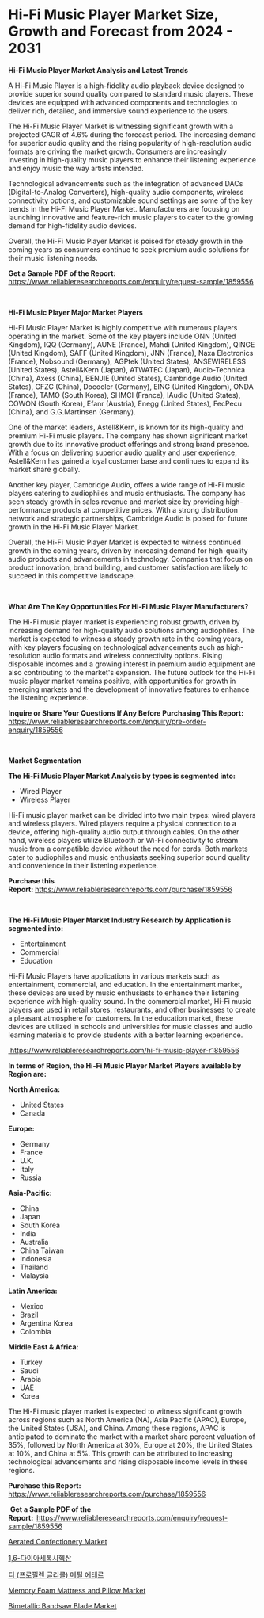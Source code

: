 <p><h1>Hi-Fi Music Player Market Size, Growth and Forecast from 2024 - 2031</h1></p><p><strong>Hi-Fi Music Player Market Analysis and Latest Trends</strong></p>
<p><p>A Hi-Fi Music Player is a high-fidelity audio playback device designed to provide superior sound quality compared to standard music players. These devices are equipped with advanced components and technologies to deliver rich, detailed, and immersive sound experience to the users.</p><p>The Hi-Fi Music Player Market is witnessing significant growth with a projected CAGR of 4.6% during the forecast period. The increasing demand for superior audio quality and the rising popularity of high-resolution audio formats are driving the market growth. Consumers are increasingly investing in high-quality music players to enhance their listening experience and enjoy music the way artists intended.</p><p>Technological advancements such as the integration of advanced DACs (Digital-to-Analog Converters), high-quality audio components, wireless connectivity options, and customizable sound settings are some of the key trends in the Hi-Fi Music Player Market. Manufacturers are focusing on launching innovative and feature-rich music players to cater to the growing demand for high-fidelity audio devices.</p><p>Overall, the Hi-Fi Music Player Market is poised for steady growth in the coming years as consumers continue to seek premium audio solutions for their music listening needs.</p></p>
<p><strong>Get a Sample PDF of the Report:&nbsp;</strong> <a href="https://www.reliableresearchreports.com/enquiry/request-sample/1859556">https://www.reliableresearchreports.com/enquiry/request-sample/1859556</a></p>
<p>&nbsp;</p>
<p><strong>Hi-Fi Music Player Major Market Players</strong></p>
<p><p>Hi-Fi Music Player Market is highly competitive with numerous players operating in the market. Some of the key players include ONN (United Kingdom), IQQ (Germany), AUNE (France), Mahdi (United Kingdom), QINGE (United Kingdom), SAFF (United Kingdom), JNN (France), Naxa Electronics (France), Nobsound (Germany), AGPtek (United States), ANSEWIRELESS (United States), Astell&Kern (Japan), ATWATEC (Japan), Audio-Technica (China), Axess (China), BENJIE (United States), Cambridge Audio (United States), CFZC (China), Docooler (Germany), EING (United Kingdom), ONDA (France), TAMO (South Korea), SHMCI (France), IAudio (United States), COWON (South Korea), Efanr (Austria), Enegg (United States), FecPecu (China), and G.G.Martinsen (Germany).</p><p>One of the market leaders, Astell&Kern, is known for its high-quality and premium Hi-Fi music players. The company has shown significant market growth due to its innovative product offerings and strong brand presence. With a focus on delivering superior audio quality and user experience, Astell&Kern has gained a loyal customer base and continues to expand its market share globally.</p><p>Another key player, Cambridge Audio, offers a wide range of Hi-Fi music players catering to audiophiles and music enthusiasts. The company has seen steady growth in sales revenue and market size by providing high-performance products at competitive prices. With a strong distribution network and strategic partnerships, Cambridge Audio is poised for future growth in the Hi-Fi Music Player Market.</p><p>Overall, the Hi-Fi Music Player Market is expected to witness continued growth in the coming years, driven by increasing demand for high-quality audio products and advancements in technology. Companies that focus on product innovation, brand building, and customer satisfaction are likely to succeed in this competitive landscape.</p></p>
<p>&nbsp;</p>
<p><strong>What Are The Key Opportunities For Hi-Fi Music Player Manufacturers?</strong></p>
<p><p>The Hi-Fi music player market is experiencing robust growth, driven by increasing demand for high-quality audio solutions among audiophiles. The market is expected to witness a steady growth rate in the coming years, with key players focusing on technological advancements such as high-resolution audio formats and wireless connectivity options. Rising disposable incomes and a growing interest in premium audio equipment are also contributing to the market's expansion. The future outlook for the Hi-Fi music player market remains positive, with opportunities for growth in emerging markets and the development of innovative features to enhance the listening experience.</p></p>
<p><strong>Inquire or Share Your Questions If Any Before Purchasing This Report:</strong> <a href="https://www.reliableresearchreports.com/enquiry/pre-order-enquiry/1859556">https://www.reliableresearchreports.com/enquiry/pre-order-enquiry/1859556</a></p>
<p>&nbsp;</p>
<p><strong>Market Segmentation</strong></p>
<p><strong>The Hi-Fi Music Player Market Analysis by types is segmented into:</strong></p>
<p><ul><li>Wired Player</li><li>Wireless Player</li></ul></p>
<p><p>Hi-Fi music player market can be divided into two main types: wired players and wireless players. Wired players require a physical connection to a device, offering high-quality audio output through cables. On the other hand, wireless players utilize Bluetooth or Wi-Fi connectivity to stream music from a compatible device without the need for cords. Both markets cater to audiophiles and music enthusiasts seeking superior sound quality and convenience in their listening experience.</p></p>
<p><strong>Purchase this Report:&nbsp;</strong><a href="https://www.reliableresearchreports.com/purchase/1859556">https://www.reliableresearchreports.com/purchase/1859556</a></p>
<p>&nbsp;</p>
<p><strong>The Hi-Fi Music Player Market Industry Research by Application is segmented into:</strong></p>
<p><ul><li>Entertainment</li><li>Commercial</li><li>Education</li></ul></p>
<p><p>Hi-Fi Music Players have applications in various markets such as entertainment, commercial, and education. In the entertainment market, these devices are used by music enthusiasts to enhance their listening experience with high-quality sound. In the commercial market, Hi-Fi music players are used in retail stores, restaurants, and other businesses to create a pleasant atmosphere for customers. In the education market, these devices are utilized in schools and universities for music classes and audio learning materials to provide students with a better learning experience.</p></p>
<p><a href="https://www.reliableresearchreports.com/hi-fi-music-player-r1859556">&nbsp;https://www.reliableresearchreports.com/hi-fi-music-player-r1859556</a></p>
<p><strong>In terms of Region, the Hi-Fi Music Player Market Players available by Region are:</strong></p>
<p>
    <p> <strong> North America: </strong>
        <ul>
            <li>United States</li>
            <li>Canada</li>
        </ul>
        </p> 
    <p> <strong> Europe: </strong>
        <ul>
            <li>Germany</li>
            <li>France</li>
            <li>U.K.</li>
            <li>Italy</li>
            <li>Russia</li>
        </ul>
        </p> 
    <p> <strong> Asia-Pacific: </strong>
        <ul>
            <li>China</li>
            <li>Japan</li>
            <li>South Korea</li>
            <li>India</li>
            <li>Australia</li>
            <li>China Taiwan</li>
            <li>Indonesia</li>
            <li>Thailand</li>
            <li>Malaysia</li>
        </ul>
        </p> 
    <p> <strong> Latin America: </strong>
        <ul>
            <li>Mexico</li>
            <li>Brazil</li>
            <li>Argentina Korea</li>
            <li>Colombia</li>
        </ul>
        </p> 
    <p> <strong> Middle East & Africa: </strong>
        <ul>
            <li>Turkey</li>
            <li>Saudi</li>
            <li>Arabia</li>
            <li>UAE</li>
            <li>Korea</li>
        </ul>
    </p>
    </p>
<p><p>The Hi-Fi music player market is expected to witness significant growth across regions such as North America (NA), Asia Pacific (APAC), Europe, the United States (USA), and China. Among these regions, APAC is anticipated to dominate the market with a market share percent valuation of 35%, followed by North America at 30%, Europe at 20%, the United States at 10%, and China at 5%. This growth can be attributed to increasing technological advancements and rising disposable income levels in these regions.</p></p>
<p><strong>Purchase this Report: </strong><a href="https://www.reliableresearchreports.com/purchase/1859556">https://www.reliableresearchreports.com/purchase/1859556</a></p>
<p>&nbsp;<strong>Get a Sample PDF of the Report:&nbsp;&nbsp;</strong><a href="https://www.reliableresearchreports.com/enquiry/request-sample/1859556">https://www.reliableresearchreports.com/enquiry/request-sample/1859556</a></p>
<p><strong></strong></p>
<p><p><a href="https://github.com/cecuraprangm/Market-Research-Report-List-3/blob/main/aerated-confectionery-market.md">Aerated Confectionery Market</a></p><p><a href="https://github.com/apple8975768/Market-Research-Report-List-1/blob/main/1456416153892.md">1,6-다이아세톡시헥산</a></p><p><a href="https://github.com/hzumrdvas204296/Market-Research-Report-List-2/blob/main/2309466153893.md">디 (프로필렌 글리콜) 메틸 에테르</a></p><p><a href="https://github.com/fiixsa/Market-Research-Report-List-3/blob/main/memory-foam-mattress-and-pillow-market.md">Memory Foam Mattress and Pillow Market</a></p><p><a href="https://issuu.com/reportprime-2/docs/bimetallic-bandsaw-blade-market-size-2030.pptx">Bimetallic Bandsaw Blade Market</a></p></p>